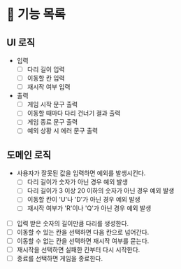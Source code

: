 # 📍 기능 목록

## UI 로직

- 입력
  - [ ] 다리 길이 입력
  - [ ] 이동할 칸 입력
  - [ ] 재시작 여부 입력
- 출력
  - [ ] 게임 시작 문구 출력
  - [ ] 이동할 때마다 다리 건너기 결과 출력
  - [ ] 게임 종료 문구 출력
  - [ ] 예외 상황 시 에러 문구 출력

## 도메인 로직

- 사용자가 잘못된 값을 입력하면 예외를 발생시킨다.
  - [ ] 다리 길이가 숫자가 아닌 경우 예외 발생
  - [ ] 다리 길이가 3 이상 20 이하의 숫자가 아닌 경우 예외 발생
  - [ ] 이동할 칸이 'U'나 'D'가 아닌 경우 예외 발생
  - [ ] 재시작 여부가 'R'이나 'Q'가 아닌 경우 예외 발생
- [ ] 입력 받은 숫자의 길이만큼 다리를 생성한다.
- [ ] 이동할 수 있는 칸을 선택하면 다음 칸으로 넘어간다.
- [ ] 이동할 수 없는 칸을 선택하면 재시작 여부를 묻는다.
- [ ] 재시작을 선택하면 실패한 칸부터 다시 시작한다.
- [ ] 종료를 선택하면 게임을 종료한다.
